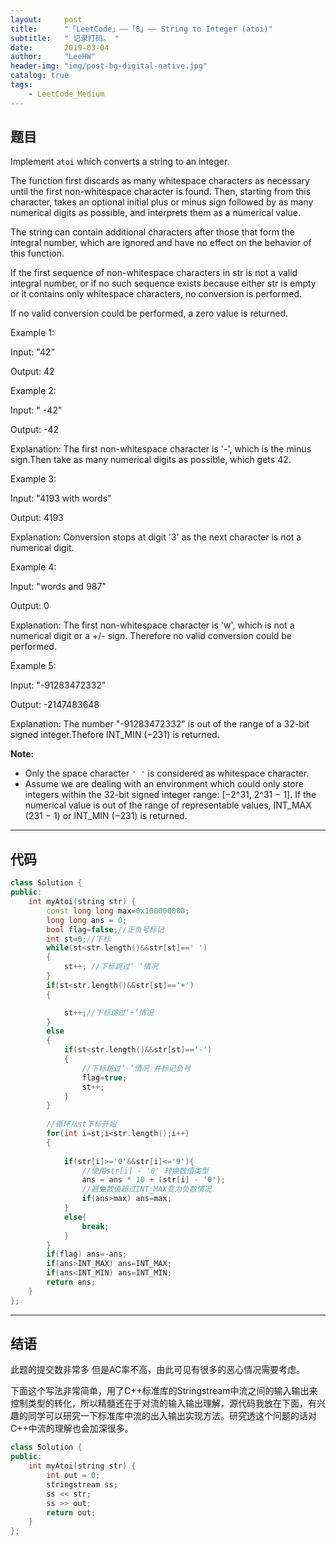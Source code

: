 ```yaml
---
layout:     post
title:      "「LeetCode」——「8」—— String to Integer (atoi)"
subtitle:   " 记录打码。 "
date:       2019-03-04 
author:     "LeeHW"
header-img: "img/post-bg-digital-native.jpg"
catalog: true
tags:
    - LeetCode_Medium
---
```


## 题目

Implement `atoi` which converts a string to an integer.

The function first discards as many whitespace characters as necessary until the first non-whitespace character is found. Then, starting from this character, takes an optional initial plus or minus sign followed by as many numerical digits as possible, and interprets them as a numerical value.

The string can contain additional characters after those that form the integral number, which are ignored and have no effect on the behavior of this function.

If the first sequence of non-whitespace characters in str is not a valid integral number, or if no such sequence exists because either str is empty or it contains only whitespace characters, no conversion is performed.

If no valid conversion could be performed, a zero value is returned.



 Example 1:

Input: "42"

Output: 42





Example 2:

Input: "   -42"

Output: -42

Explanation: The first non-whitespace character is '-', which is the minus sign.Then take as many numerical digits as possible, which gets 42.





Example 3:

Input: "4193 with words"

Output: 4193

Explanation: Conversion stops at digit '3' as the next character is not a numerical digit.





Example 4:

Input: "words and 987"

Output: 0

Explanation: The first non-whitespace character is 'w', which is not a numerical digit or a +/- sign. Therefore no valid conversion could be performed.





Example 5:

Input: "-91283472332"

Output: -2147483648

Explanation: The number "-91283472332" is out of the range of a 32-bit signed integer.Thefore INT_MIN (−231) is returned.

**Note:**

- Only the space character `' '` is considered as whitespace character.
- Assume we are dealing with an environment which could only store integers within the 32-bit signed integer range: [−2^31,  2^31 − 1]. If the numerical value is out of the range of representable values, INT_MAX (231 − 1) or INT_MIN (−231) is returned.

---

## 代码

```c++
class Solution {
public:
    int myAtoi(string str) {
        const long long max=0x100000000;
        long long ans = 0;
        bool flag=false;//正负号标记
        int st=0;//下标
        while(st<str.length()&&str[st]==' ')
        {
            st++; //下标跳过‘ ’情况
        }
        if(st<str.length()&&str[st]=='+')
        {

            st++;//下标跳过‘+’情况
        }
        else
        {
            if(st<str.length()&&str[st]=='-')
            {
                //下标跳过‘-’情况 并标记负号
                flag=true;
                st++;
            }
        }
        
        //循环从st下标开始
        for(int i=st;i<str.length();i++)
        {
            
            if(str[i]>='0'&&str[i]<='9'){
                //使用str[i] - '0' 转换数值类型
                ans = ans * 10 + (str[i] - '0');
                //避免数值超过INT_MAX变为负数情况
                if(ans>max) ans=max;
            }
            else{
                break;
            }
        }
        if(flag) ans=-ans;
        if(ans>INT_MAX) ans=INT_MAX;
        if(ans<INT_MIN) ans=INT_MIN;
        return ans;
    }
};
```



---

## 结语

此题的提交数非常多 但是AC率不高，由此可见有很多的恶心情况需要考虑。

​	下面这个写法非常简单，用了C++标准库的Stringstream中流之间的输入输出来控制类型的转化，所以精髓还在于对流的输入输出理解，源代码我放在下面，有兴趣的同学可以研究一下标准库中流的出入输出实现方法。研究透这个问题的话对C++中流的理解也会加深很多。

```c++
class Solution {
public:
    int myAtoi(string str) {
        int out = 0;
        stringstream ss;
        ss << str;
        ss >> out;
        return out;
    }
};
```